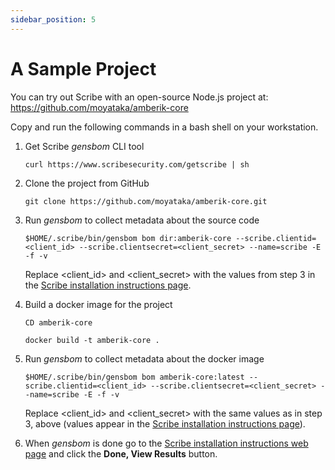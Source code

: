 ```yaml
---
sidebar_position: 5
---
```


# A Sample Project

You can try out Scribe with an open-source Node.js project at:  
https://github.com/moyataka/amberik-core

Copy and run the following commands in a bash shell on your workstation.
 
1. Get Scribe *gensbom* CLI tool

    ```curl https://www.scribesecurity.com/getscribe | sh```
 
2. Clone the project from GitHub

    ```git clone https://github.com/moyataka/amberik-core.git```

3. Run *gensbom* to collect metadata about the source code

    ```$HOME/.scribe/bin/gensbom bom dir:amberik-core --scribe.clientid=<client_id> --scribe.clientsecret=<client_secret> --name=scribe -E -f -v```

    Replace <client_id> and <client_secret> with the values from step 3 in the <a href='https://mui.production.scribesecurity.com/install-scribe'>Scribe installation instructions page</a>.  

4. Build a docker image for the project

    ```CD amberik-core```

    ```docker build -t amberik-core .```

5. Run *gensbom* to collect metadata about the docker image

    ```$HOME/.scribe/bin/gensbom bom amberik-core:latest --scribe.clientid=<client_id> --scribe.clientsecret=<client_secret> --name=scribe -E -f -v```

    Replace <client_id> and <client_secret> with the same values as in step 3, above (values appear in the <a href='https://mui.production.scribesecurity.com/install-scribe'>Scribe installation instructions page</a>).


6. When *gensbom* is done go to the <a href='https://mui.production.scribesecurity.com/install-scribe'>Scribe installation instructions web page</a> and click the **Done, View Results** button.
